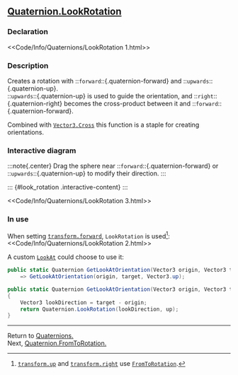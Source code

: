 ## [Quaternion.LookRotation](https://docs.unity3d.com/ScriptReference/Quaternion.LookRotation.html)
### Declaration
<<Code/Info/Quaternions/LookRotation 1.html>>

### Description
Creates a rotation with ::`forward`::{.quaternion-forward} and ::`upwards`::{.quaternion-up}.  
::`upwards`::{.quaternion-up} is used to guide the orientation, and ::`right`::{.quaternion-right} becomes the cross-product between it and ::`forward`::{.quaternion-forward}.  

Combined with [`Vector3.Cross`](https://docs.unity3d.com/ScriptReference/Vector3.Cross.html) this function is a staple for creating orientations.

### Interactive diagram

:::note{.center}
Drag the sphere near ::`forward`::{.quaternion-forward} or ::`upwards`::{.quaternion-up} to modify their direction.
:::

::: {#look_rotation .interactive-content}
:::
<script type="module" src="/Scripts/Interactive/Quaternions/lookRotation.js?v=1.0.0"></script>  

<<Code/Info/Quaternions/LookRotation 3.html>>

### In use

When setting [`transform.forward`](https://docs.unity3d.com/ScriptReference/Transform-forward.html), `LookRotation` is used[^1]:  
<<Code/Info/Quaternions/LookRotation 2.html>>  

A custom [`LookAt`](https://docs.unity3d.com/ScriptReference/Transform.LookAt.html) could choose to use it:

```csharp
public static Quaternion GetLookAtOrientation(Vector3 origin, Vector3 target)
    => GetLookAtOrientation(origin, target, Vector3.up);

public static Quaternion GetLookAtOrientation(Vector3 origin, Vector3 target, Vector3 up)
{
    Vector3 lookDirection = target - origin;
    return Quaternion.LookRotation(lookDirection, up);
}
```

---
Return to [Quaternions.](../Quaternions.md)  
Next, [Quaternion.FromToRotation.](FromToRotation.md)  

[^1]: [`transform.up`](https://docs.unity3d.com/ScriptReference/Transform-up.html) and [`transform.right`](https://docs.unity3d.com/ScriptReference/Transform-right.html) use [`FromToRotation`](FromToRotation.md).